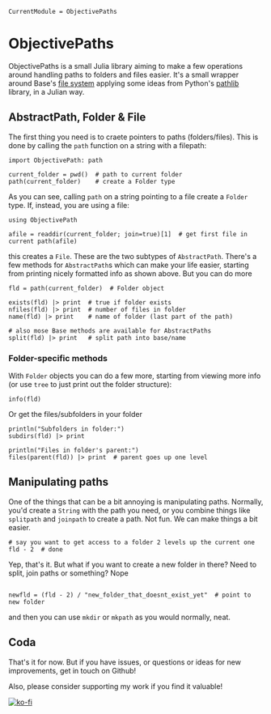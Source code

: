 ```@meta
CurrentModule = ObjectivePaths
```

# ObjectivePaths
ObjectivePaths is a small Julia library aiming to make a few operations around handling paths to folders and files easier. It's a small wrapper around Base's [file system](https://docs.julialang.org/en/v1/base/file/) applying some ideas from Python's [pathlib](https://docs.python.org/3/library/pathlib.html) library, in a Julian way.

## AbstractPath, Folder & File
The first thing you need is to craete pointers to paths (folders/files). This is done by calling the `path` function on a string with a filepath:

```example op
import ObjectivePath: path

current_folder = pwd()  # path to current folder
path(current_folder)    # create a Folder type
```

As you can see, calling `path` on a string pointing to a file create a `Folder` type. If, instead, you are using a file:


```example op
using ObjectivePath

afile = readdir(current_folder; join=true)[1]  # get first file in current path(afile)
```

this creates a `File`. These are the two subtypes of `AbstractPath`. There's a few methods for `AbstractPath`s which can make your life easier, starting from printing nicely formatted info as shown above. But you can do more

```example op
fld = path(current_folder)  # Folder object

exists(fld) |> print  # true if folder exists
nfiles(fld) |> print  # number of files in folder
name(fld) |> print    # name of folder (last part of the path)

# also mose Base methods are available for AbstractPaths
split(fld) |> print   # split path into base/name
```

### Folder-specific methods
With `Folder` objects you can do a few more, starting from viewing more info (or use `tree` to just print out the folder structure):

```example op
info(fld)
```

Or get the files/subfolders in your folder
```example op
println("Subfolders in folder:")
subdirs(fld) |> print

println("Files in folder's parent:")
files(parent(fld)) |> print  # parent goes up one level
```


## Manipulating paths
One of the things that can be a bit annoying is manipulating paths. Normally, you'd create a `String` with the path you need, or you combine things like `splitpath` and `joinpath` to create a path. Not fun. 
We can make things a bit easier.

```example op
# say you want to get access to a folder 2 levels up the current one
fld - 2  # done
```

Yep, that's it.
But what if you want to create a new folder in there? Need to split, join paths or something? Nope
    
```example op

newfld = (fld - 2) / "new_folder_that_doesnt_exist_yet"  # point to new folder

```

and then you can use `mkdir` or `mkpath` as you would normally, neat.


## Coda
That's it for now. But if you have issues, or questions or ideas for new improvements, get in touch on Github!

Also, please consider supporting my work if you find it valuable!

[![ko-fi](https://ko-fi.com/img/githubbutton_sm.svg)](https://ko-fi.com/C0C5E36Z2)